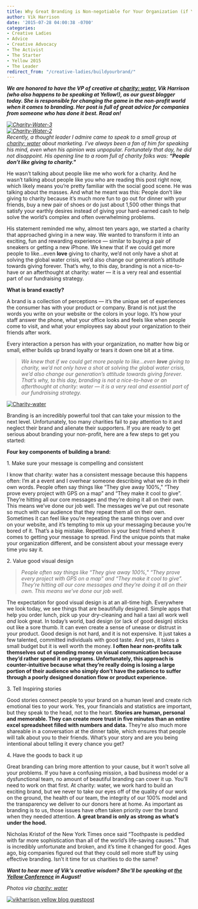 ```yaml
---
title: Why Great Branding is Non-negotiable for Your Organization (if You Want to Change the World)
author: Vik Harrison
date: '2015-07-28 04:00:38 -0700'
categories:
- Creative Ladies
- Advice
- Creative Advocacy
- The Activist
- The Starter
- Yellow 2015
- The Leader
redirect_from: "/creative-ladies/buildyourbrand/"
---
```


_**We are honored to have the VP of creative at [charity: water](http://www.charitywater.org/?utm_medium=ppc&utm_source=adwords&utm_campaign=brand&utm_content=brandcw5&gclid=Cj0KEQjw58ytBRDMg-HVn4LuqasBEiQAhPkhuva01B7FnDK4xjZHpqwDvJq6gZzb5sD-aQ1eKogXYG0aAj-58P8HAQ), Vik Harrison (who also happens to be speaking at Yellow!), as our guest blogger today. She is responsible for changing the game in the non-profit world when it comes to branding. Her post is full of great advice for companies from someone who has done it best. Read on!**_

_[![Charity-Water-3](http://yellowconference.com/wp-content/uploads/2015/07/Charity-Water-3.png)](http://yellowconference.com/wp-content/uploads/2015/07/Charity-Water-3.png)  
[![Charity-Water-2](http://yellowconference.com/wp-content/uploads/2015/07/Charity-Water-2.png)](http://yellowconference.com/wp-content/uploads/2015/07/Charity-Water-2.png)[  
](http://yellowconference.com/wp-content/uploads/2015/07/7304235038_1b126734c0_o.jpg)Recently, a thought leader I admire came to speak to a small group at [charity: water](http://www.charitywater.org/) about marketing. I’ve always been a fan of him for speaking his mind, even when his opinion was unpopular. Fortunately that day, he did not disappoint. His opening line to a room full of charity folks was: **“People don’t like giving to charity."**_

He wasn’t talking about people like me who work for a charity. And he wasn’t talking about people like you who are reading this post right now, which likely means you’re pretty familiar with the social good scene. He was talking about the masses. And what he meant was this: People don’t like giving to charity because it’s much more fun to go out for dinner with your friends, buy a new pair of shoes or do just about 1,500 other things that satisfy your earthly desires instead of giving your hard-earned cash to help solve the world’s complex and often overwhelming problems.

His statement reminded me why, almost ten years ago, we started a charity that approached giving in a new way. We wanted to transform it into an exciting, fun and rewarding experience — similar to buying a pair of sneakers or getting a new iPhone. We knew that if we could get more people to like…even **love** giving to charity, we’d not only have a shot at solving the global water crisis, we’d also change our generation’s attitude towards giving forever. That’s why, to this day, branding is not a nice-to-have or an afterthought at charity: water — it is a very real and essential part of our fundraising strategy.

**What is brand exactly?**

A brand is a collection of perceptions — it’s the unique set of experiences the consumer has with your product or company. Brand is not just the words you write on your website or the colors in your logo. It’s how your staff answer the phone, what your office looks and feels like when people come to visit, and what your employees say about your organization to their friends after work.

Every interaction a person has with your organization, no matter how big or small, either builds up brand loyalty or tears it down one bit at a time.

> _We knew that if we could get more people to like…even **love** giving to charity, we’d not only have a shot at solving the global water crisis, we’d also change our generation’s attitude towards giving forever. That’s why, to this day, branding is not a nice-to-have or an afterthought at charity: water — it is a very real and essential part of our fundraising strategy._

[![Charity-water](http://yellowconference.com/wp-content/uploads/2015/07/Charity-water.png)](http://yellowconference.com/wp-content/uploads/2015/07/Charity-water.png)

Branding is an incredibly powerful tool that can take your mission to the next level. Unfortunately, too many charities fail to pay attention to it and neglect their brand and alienate their supporters. If you are ready to get serious about branding your non-profit, here are a few steps to get you started:

**Four key components of building a brand:**

1\. Make sure your message is compelling and consistent

I know that charity: water has a consistent message because this happens often: I’m at a event and I overhear someone describing what we do in their own words. People often say things like “They give away 100%," “They prove every project with GPS on a map” and “They make it cool to give”. They’re hitting all our core messages and they’re doing it all on their own. This means we’ve done our job well. The messages we’ve put out resonate so much with our audience that they repeat them all on their own. Sometimes it can feel like you’re repeating the same things over and over on your website, and it’s tempting to mix up your messaging because you’re bored of it. That’s a big mistake. Repetition is your best friend when it comes to getting your message to spread. Find the unique points that make your organization different, and be consistent about your message every time you say it.

2\. Value good visual design

> _People often say things like “They give away 100%," “They prove every project with GPS on a map” and “They make it cool to give”. They’re hitting all our core messages and they’re doing it all on their own. This means we’ve done our job well._

The expectation for good visual design is at an all-time high. Everywhere we look today, we see things that are beautifully designed. Simple apps that help you order lunch, pick up your dry-cleaning and hail a taxi all work well _and_ look great. In today’s world, bad design (or lack of good design) sticks out like a sore thumb. It can even create a sense of unease or distrust in your product. Good design is not hard, and it is not expensive. It just takes a few talented, committed individuals with good taste. And yes, it takes a small budget but it is well worth the money. **I often hear non-profits talk themselves out of spending money on visual communication because they’d rather spend it on programs. Unfortunately, this approach is counter-intuitive because what they’re really doing is losing a large portion of their audience who simply don’t have the patience to suffer through a poorly designed donation flow or product experience.**

3\. Tell Inspiring stories

Good stories connect people to your brand on a human level and create rich emotional ties to your work. Yes, your financials and statistics are important, but they speak to the head, not to the heart. **Stories are human, personal and memorable. They can create more trust in five minutes than an entire excel spreadsheet filled with numbers and data.** They’re also much more shareable in a conversation at the dinner table, which ensures that people will talk about you to their friends. What’s your story and are you being intentional about telling it every chance you get?

4\. Have the goods to back it up

Great branding can bring more attention to your cause, but it won’t solve all your problems. If you have a confusing mission, a bad business model or a dysfunctional team, no amount of beautiful branding can cover it up. You’ll need to work on that first. At charity: water, we work hard to build an exciting brand, but we never to take our eyes off of the quality of our work on the ground, the health of our team, the integrity of our 100% model and the transparency we deliver to our donors here at home. As important as branding is to us, those issues have often taken priority over the brand when they needed attention. **A great brand is only as strong as what’s under the hood.**

Nicholas Kristof of the New York Times once said “Toothpaste is peddled with far more sophistication than all of the world’s life-saving causes.” That is incredibly unfortunate and broken, and it’s time it changed for good. Ages ago, big companies figured out that they could sell more stuff by using effective branding. Isn’t it time for us charities to do the same?

**_Want to hear more of Vik's creative wisdom? She'll be speaking at [the Yellow Conference](http://yellowconference.com/) in August!_**

_Photos via [charity: water](http://www.charitywater.org/?utm_medium=ppc&utm_source=adwords&utm_campaign=brand&utm_content=brandcw5&gclid=Cj0KEQjw58ytBRDMg-HVn4LuqasBEiQAhPkhuva01B7FnDK4xjZHpqwDvJq6gZzb5sD-aQ1eKogXYG0aAj-58P8HAQ)_

[![vikharrison yellow blog guestpost](http://yellowconference.com/wp-content/uploads/2015/07/vikharrison.jpg)](http://www.charitywater.org/?utm_medium=ppc&utm_source=adwords&utm_campaign=brand&utm_content=brandcw5&gclid=Cj0KEQjw58ytBRDMg-HVn4LuqasBEiQAhPkhuva01B7FnDK4xjZHpqwDvJq6gZzb5sD-aQ1eKogXYG0aAj-58P8HAQ)
